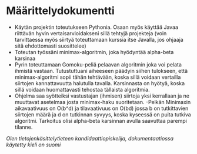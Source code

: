 # Määrittelydokumentti

- Käytän projektin toteutukseen Pythonia. Osaan myös käyttää Javaa riittävän hyvin vertaisarvioidakseni sillä tehtyjä projekteja (voin tarvittaessa myös siirtyä toteuttamaan kurssia itse Javalla, jos ohjaaja sitä ehdottomasti suosittelee)
- Toteutan työssäni minimax-algoritmin, joka hyödyntää alpha-beta karsinaa
- Pyrin toteuttamaan Gomoku-peliä pelaavan algoritmin joka voi pelata ihmistä vastaan. Tutustuttuani aiheeseen päädyin siihen tulokseen, että minimax-algoritmi sopii tähän tehtävään, koska sillä voidaan vertailla siirtojen kannattavuutta halutulla tavalla. Karsinnasta on hyötyä, koska sillä voidaan huomattavasti tehostaa tällaista algoritmia.
- Ohjelma saa syötteiksi vastustajan (ihmisen) siirtoja yksi kerrallaan ja ne muuttavat asetelmaa josta minimax-haku suoritetaan.
-Pelkän Minimaxin aikavaativuus on O(b^d) ja tilavaativuus on O(bd) jossa b on tutkittavien siirtojen määrä ja d on tutkinnan syvyys, koska kyseessä on puita tutkiva algoritmi. Tarkoitus olisi alpha-beta karsinnan avulla saavuttaa parempi tilanne.

*Olen tietojenkäsittelytieteen kandidaattiopiskelija, dokumentaatiossa käytetty kieli on suomi*